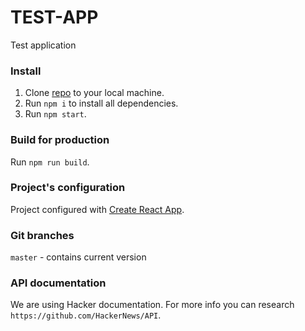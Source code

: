 # TEST-APP

Test application

### Install

1. Clone [repo](https://github.com/lisovskyid/test-app) to your local machine.
2. Run `npm i` to install all dependencies.
3. Run `npm start`.

### Build for production

Run `npm run build`.

### Project's configuration

Project configured with [Create React App](https://github.com/facebook/create-react-app).

### Git branches

`master` - contains current version

### API documentation

We are using Hacker documentation. For more info you can research `https://github.com/HackerNews/API`.
